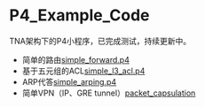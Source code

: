 # P4_Example_Code
TNA架构下的P4小程序，已完成测试，持续更新中。
* 简单的路由[simple_forward.p4](https://github.com/skyWalkerZJ/P4_Example_Code/blob/main/simple_forward.p4)
* 基于五元组的ACL[simple_l3_acl.p4](https://github.com/skyWalkerZJ/P4_Example_Code/blob/main/simple_l3_acl.p4)
* ARP代答[simple_arping.p4](https://github.com/skyWalkerZJ/P4_Example_Code/blob/main/simple_l3_arping.p4)
* 简单VPN（IP、GRE tunnel）[packet_capsulation](https://github.com/skyWalkerZJ/P4_Example_Code/blob/main/packet_encapsulation.p4)
